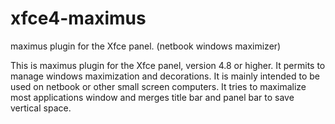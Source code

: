 xfce4-maximus
=============

maximus plugin for the Xfce panel. (netbook windows maximizer)

This is maximus plugin for the Xfce panel, version 4.8 or higher. It
permits to manage windows maximization and decorations.
It is mainly intended to be used on netbook or other small screen computers.
It tries to maximalize most applications window and merges title bar and 
panel bar to save vertical space.

